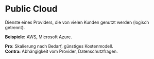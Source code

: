 # Public Cloud

Dienste eines Providers, die von vielen Kunden genutzt werden (logisch getrennt).

**Beispiele:** AWS, Microsoft Azure. 

**Pro:** Skalierung nach Bedarf, günstiges Kostenmodell.  
**Contra:** Abhängigkeit vom Provider, Datenschutzfragen.
